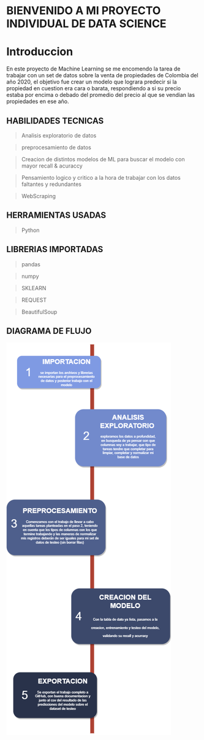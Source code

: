 # BIENVENIDO A MI PROYECTO INDIVIDUAL DE DATA SCIENCE

# Introduccion

En este proyecto de Machine Learning se me encomendo la tarea de trabajar con un set de datos sobre la venta de propiedades de Colombia del año 2020, el objetivo
fue crear un modelo que lograra predecir si la propiedad en cuestion era cara o barata, respondiendo a si su precio estaba por encima o debado del promedio
del precio al que se vendian las propiedades en ese año.

## HABILIDADES TECNICAS
> Analisis exploratorio de datos <br />

> preprocesamiento  de datos <br />

> Creacion de distintos modelos de ML para buscar el modelo con mayor recall & acuraccy <br />

> Pensamiento logico y critico a la hora de trabajar con los datos faltantes y redundantes

> WebScraping

## HERRAMIENTAS USADAS
> Python <br />

## LIBRERIAS IMPORTADAS
> pandas <br />

> numpy <br />

> SKLEARN <br />

> REQUEST <br />

> BeautifulSoup <br />

## DIAGRAMA DE FLUJO

![Alt](/img_pipeline.drawio.png)
